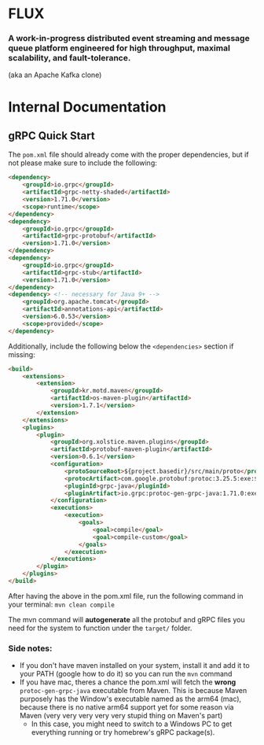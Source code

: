 # FLUX

### A work-in-progress distributed event streaming and message queue platform engineered for high throughput, maximal scalability, and fault-tolerance.
(aka an Apache Kafka clone)

# Internal Documentation

## gRPC Quick Start
The `pom.xml` file should already come with the proper dependencies, but if not please make sure to include the following:
```html
<dependency>
    <groupId>io.grpc</groupId>
    <artifactId>grpc-netty-shaded</artifactId>
    <version>1.71.0</version>
    <scope>runtime</scope>
</dependency>
<dependency>
    <groupId>io.grpc</groupId>
    <artifactId>grpc-protobuf</artifactId>
    <version>1.71.0</version>
</dependency>
<dependency>
    <groupId>io.grpc</groupId>
    <artifactId>grpc-stub</artifactId>
    <version>1.71.0</version>
</dependency>
<dependency> <!-- necessary for Java 9+ -->
    <groupId>org.apache.tomcat</groupId>
    <artifactId>annotations-api</artifactId>
    <version>6.0.53</version>
    <scope>provided</scope>
</dependency>
```

Additionally, include the following below the `<dependencies>` section if missing:
```html
<build>
    <extensions>
        <extension>
            <groupId>kr.motd.maven</groupId>
            <artifactId>os-maven-plugin</artifactId>
            <version>1.7.1</version>
        </extension>
    </extensions>
    <plugins>
        <plugin>
            <groupId>org.xolstice.maven.plugins</groupId>
            <artifactId>protobuf-maven-plugin</artifactId>
            <version>0.6.1</version>
            <configuration>
                <protoSourceRoot>${project.basedir}/src/main/proto</protoSourceRoot>
                <protocArtifact>com.google.protobuf:protoc:3.25.5:exe:${os.detected.classifier}</protocArtifact>
                <pluginId>grpc-java</pluginId>
                <pluginArtifact>io.grpc:protoc-gen-grpc-java:1.71.0:exe:${os.detected.classifier}</pluginArtifact>
            </configuration>
            <executions>
                <execution>
                    <goals>
                        <goal>compile</goal>
                        <goal>compile-custom</goal>
                    </goals>
                </execution>
            </executions>
        </plugin>
    </plugins>
</build>
```
After having the above in the pom.xml file, run the following command in your terminal:
`mvn clean compile`

The mvn command will **autogenerate** all the protobuf and gRPC files you need for the system to function under the `target/` folder.

### Side notes:
* If you don't have maven installed on your system, install it and add it to your PATH (google how to do it) so you can run the `mvn` command
* If you have mac, theres a chance the pom.xml will fetch the **wrong** `protoc-gen-grpc-java` executable from Maven. This is because Maven purposely
 has the Window's executable named as the arm64 (mac), because there is no native arm64 support yet for some reason via Maven (very very very very very stupid thing on Maven's part)
  * In this case, you might need to switch to a Windows PC to get everything running or try homebrew's gRPC package(s).

